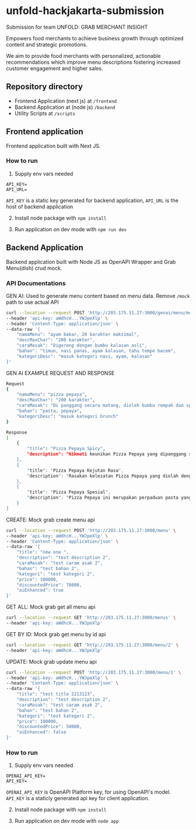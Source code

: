 # unfold-hackjakarta-submission

Submission for team UNFOLD: GRAB MERCHANT INSIGHT

Empowers food merchants to achieve business growth through optimized content and strategic promotions.

We aim to provide food merchants with personalized, actionable recommendations which improve menu descriptions fostering increased customer engagement and higher sales.


## Repository directory

- Frontend Application (next js) at `/frontend`
- Backend Application at (node js) `/backend`
- Utility Scripts at `/scripts`

## Frontend application

Frontend application built with Next JS.

### How to run

1. Supply env vars needed

```
API_KEY=
API_URL=
```

`API_KEY` is a static key generated for backend application, `API_URL` is the host of backend application

2. Install node package with `npm install`

3. Run application on dev mode with `npm run dev`

## Backend Application

Backend application built with Node JS as OpenAPI Wrapper and Grab Menu(dish) crud mock.

### API Documentations

GEN AI: Used to generate menu content based on menu data. Remove `/mock` path to use actual API

```bash
curl --location --request POST 'http://203.175.11.27:3000/genai/menu/mock' \
--header 'api-key: aWdhcH...YWJpeXlp' \
--header 'Content-Type: application/json' \
--data-raw '{
    "namaMenu": "ayam bakar, 20 karakter maksimal",
    "descMaxChar": "200 karakter",
    "caraMasak": "Digoreng dengan bumbu kalasan asli",
    "bahan": "timun, nasi panas, ayam kalasan, tahu tempe bacem",
    "kategoriDesc": "masuk kategori nasi, ayam, kalasan"
}'
```

GEN AI EXAMPLE REQUEST AND RESPONSE
```bash
Request
{
    "namaMenu": "pizza pepaya",
    "descMaxChar": "200 karakter",
    "caraMasak": "Di panggang secara matang, dioleh bumbu rempah dan spicy",
    "bahan": "pasta, pepaya",
    "kategoriDesc": "masuk kategori brunch"
}

Response
[
    {
        "title": "Pizza Pepaya Spicy",
        "description": "Nikmati keunikan Pizza Pepaya yang dipanggang sempurna dengan bumbu rempah dan rasa pedas yang menggugah selera. Kombinasi pasta lembut dan pepaya segar menjadikan hidangan ini pilihan brunch yang tidak boleh Anda lewatkan."
    },
    {
        "title": "Pizza Pepaya Kejutan Rasa",
        "description": "Rasakan kelezatan Pizza Pepaya yang diolah dengan rempah pilihan dan rasa spicy yang menggoda. Dipanggang hingga matang, pizza ini cocok menjadi sajian brunch yang mengesankan bagi Anda dan orang terkasih."
    },
    {
        "title": "Pizza Pepaya Spesial",
        "description": "Pizza Pepaya ini merupakan perpaduan pasta yang lezat dan pepaya manis yang dipanggang dengan bumbu rempah dan sentuhan pedas. Hidangan brunch yang unik dan menggoyang selera ini pasti akan menjadi favorit Anda."
    }
]
```

CREATE: Mock grab create menu api
```bash
curl --location --request POST 'http://203.175.11.27:3000/menu' \
--header 'api-key: aWdhcH...YWJpeXlp' \
--header 'Content-Type: application/json' \
--data-raw '{
    "title": "new one ",
    "description": "test description 2",
    "caraMasak": "test caram asak 2",
    "bahan": "test bahan 2",
    "kategori": "test kategori 2",
    "price": 100000,
    "discountedPrice": 78000,
    "aiEnhanced": true
}'
```

GET ALL: Mock grab get all menu api
```bash
curl --location --request GET 'http://203.175.11.27:3000/menus' \
--header 'api-key: aWdhcH...YWJpeXlp'
```

GET BY ID: Mock grab get menu by id api
```bash
curl --location --request GET 'http://203.175.11.27:3000/menu/2' \
--header 'api-key: aWdhcH...YWJpeXlp'
```

UPDATE: Mock grab update menu api
```bash
curl --location --request POST 'http://203.175.11.27:3000/menu/1' \
--header 'api-key: aWdhcH...YWJpeXlp' \
--header 'Content-Type: application/json' \
--data-raw '{
    "title": "test title 2213123",
    "description": "test description 2",
    "caraMasak": "test caram asak 2",
    "bahan": "test bahan 2",
    "kategori": "test kategori 2",
    "price": 100000,
    "discountedPrice": 50000,
    "aiEnhanced": false
}'
```

### How to run

1. Supply env vars needed

```
OPENAI_API_KEY=
API_KEY=
```

`OPENAI_API_KEY` is OpenAPI Platform key, for using OpenAPI's model. `API_KEY` is a staticly generated api key for client application.

2. Install node package with `npm install`

3. Run application on dev mode with `node app`